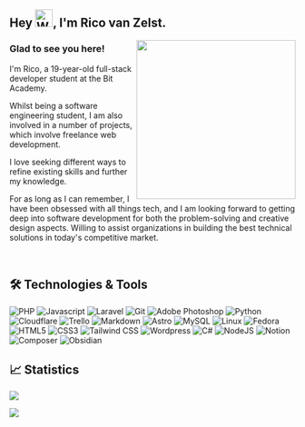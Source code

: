 
## Hey <img src="https://raw.githubusercontent.com/Tarikul-Islam-Anik/Animated-Fluent-Emojis/master/Emojis/Hand%20gestures/Waving%20Hand.png" alt="Waving Hand" width="31" height="31" />, I'm Rico van Zelst.
  


<img align="right" width="280" src="https://user-images.githubusercontent.com/74038190/212748830-4c709398-a386-4761-84d7-9e10b98fbe6e.gif"/>

### Glad to see you here!  

I'm Rico, a 19-year-old full-stack developer student at the Bit Academy.

Whilst being a software engineering student, I am also involved in a number of projects, which involve freelance web development.

I love seeking different ways to refine existing skills and further my knowledge.

For as long as I can remember, I have been obsessed with all things tech, and I am looking forward to getting deep into software development for both the 
problem-solving  and creative design aspects. Willing to assist organizations in building the best technical solutions in today's competitive market.


<br/>

## 🛠️  Technologies & Tools
![PHP](https://img.shields.io/badge/PHP-777BB4.svg?style=for-the-badge&logo=PHP&logoColor=white) ![Javascript](https://img.shields.io/badge/JavaScript-F7DF1E.svg?style=for-the-badge&logo=JavaScript&logoColor=black) ![Laravel](https://img.shields.io/badge/Laravel-FF2D20.svg?style=for-the-badge&logo=Laravel&logoColor=white) ![Git](https://img.shields.io/badge/Git-F05032.svg?style=for-the-badge&logo=Git&logoColor=white) ![Adobe Photoshop](https://img.shields.io/badge/Adobe%20Photoshop-31A8FF.svg?style=for-the-badge&logo=Adobe-Photoshop&logoColor=white) ![Python](https://img.shields.io/badge/Python-3776AB.svg?style=for-the-badge&logo=Python&logoColor=white) ![Cloudflare](https://img.shields.io/badge/Cloudflare-F38020.svg?style=for-the-badge&logo=Cloudflare&logoColor=white) ![Trello](https://img.shields.io/badge/Trello-0052CC.svg?style=for-the-badge&logo=Trello&logoColor=white) ![Markdown](https://img.shields.io/badge/Markdown-000000.svg?style=for-the-badge&logo=Markdown&logoColor=white) ![Astro](https://img.shields.io/badge/Astro-FF5D01.svg?style=for-the-badge&logo=Astro&logoColor=white) ![MySQL](https://img.shields.io/badge/MySQL-4479A1.svg?style=for-the-badge&logo=MySQL&logoColor=white) ![Linux](https://img.shields.io/badge/Linux-FCC624.svg?style=for-the-badge&logo=Linux&logoColor=black) ![Fedora](https://img.shields.io/badge/Fedora-51A2DA.svg?style=for-the-badge&logo=Fedora&logoColor=white) ![HTML5](https://img.shields.io/badge/HTML5-E34F26.svg?style=for-the-badge&logo=HTML5&logoColor=white) ![CSS3](https://img.shields.io/badge/CSS3-1572B6.svg?style=for-the-badge&logo=CSS3&logoColor=white) ![Tailwind CSS](https://img.shields.io/badge/Tailwind%20CSS-06B6D4.svg?style=for-the-badge&logo=Tailwind-CSS&logoColor=white) ![Wordpress](https://img.shields.io/badge/WordPress-21759B.svg?style=for-the-badge&logo=WordPress&logoColor=white) ![C#](https://img.shields.io/badge/C%20Sharp-239120.svg?style=for-the-badge&logo=C-Sharp&logoColor=white) ![NodeJS](https://img.shields.io/badge/Node.js-339933.svg?style=for-the-badge&logo=nodedotjs&logoColor=white) ![Notion](https://img.shields.io/badge/Notion-000000.svg?style=for-the-badge&logo=Notion&logoColor=white) ![Composer](https://img.shields.io/badge/Composer-885630.svg?style=for-the-badge&logo=Composer&logoColor=white) ![Obsidian](https://img.shields.io/badge/Obsidian-483699.svg?style=for-the-badge&logo=Obsidian&logoColor=white)


## 📈 Statistics
[![](https://visitcount.itsvg.in/api?id=wqe&icon=7&color=12)](https://github.com/rico-vz)

<img src="https://github-readme-stats-neon-phi.vercel.app/api/top-langs/?username=rico-vz&hide_border=true&layout=compact&theme=dark" align="center" />


